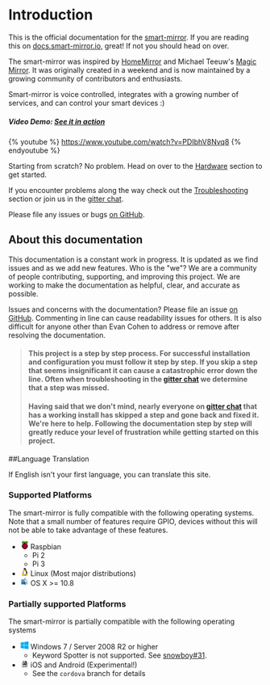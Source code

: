 # Introduction

This is the official documentation for the [smart-mirror](https://github.com/evancohen/smart-mirror). If you are reading this on [docs.smart-mirror.io](http://docs.smart-mirror.io), great! If not you should head on over.

The smart-mirror was inspired by [HomeMirror](https://github.com/HannahMitt/HomeMirror) and Michael Teeuw's [Magic Mirror](http://michaelteeuw.nl/tagged/magicmirror). It was originally created in a weekend and is now maintained by a growing community of contributors and enthusiasts. 

Smart-mirror is voice controlled, integrates with a growing number of services, and can control your smart devices :)

##### Video Demo: [See it in action](https://youtu.be/PDIbhV8Nvq8)
{% youtube %}
https://www.youtube.com/watch?v=PDIbhV8Nvq8
{% endyoutube %}

Starting from scratch? No problem. Head on over to the [Hardware](docs/hardware.md) section to get started.

If you encounter problems along the way check out the [Troubleshooting](docs/troubleshooting.md) section or join us in the [gitter chat](https://gitter.im/evancohen/smart-mirror).

Please file any issues or bugs [on GitHub](https://github.com/evancohen/smart-mirror/issues/new).


## About this documentation

This documentation is a constant work in progress. It is updated as we find issues and as we add new features. Who is the "we"? We are a community of people contributing, supporting, and improving this project. We are working to make the documentation as helpful, clear, and accurate as possible. 

Issues and concerns with the documentation?
Please file an issue [on GitHub](https://github.com/evancohen/smart-mirror/issues/new). Commenting in line can cause readability issues for others. It is also difficult for anyone other than Evan Cohen to address or remove after resolving the documentation.

> #### This project is a step by step process. For successful installation and configuration you must follow it step by step. If you skip a step that seems insignificant it can cause a catastrophic error down the line. Often when troubleshooting in the [gitter chat](https://gitter.im/evancohen/smart-mirror) we determine that a step was missed. 
> #### Having said that we don't mind, nearly everyone on [gitter chat](https://gitter.im/evancohen/smart-mirror) that has a working install has skipped a step and gone back and fixed it. We're here to help. Following the documentation step by step will greatly reduce your level of frustration while getting started on this project.

##Language Translation

If English isn't your first language, you can translate this site.
<div id="google_translate_element"></div><script type="text/javascript">
function googleTranslateElementInit() {
new google.translate.TranslateElement({pageLanguage: 'en', layout: google.translate.TranslateElement.InlineLayout.SIMPLE}, 'google_translate_element');
}
</script><script type="text/javascript" src="//translate.google.com/translate_a/element.js?cb=googleTranslateElementInit"></script>


### Supported Platforms
The smart-mirror is fully compatible with the following operating systems. Note that a small number of features require GPIO, devices without this will not be able to take advantage of these features.

- ![](docs/raspbian.png) Raspbian
  - Pi 2
  - Pi 3
- ![](docs/linux.png) Linux (Most major distributions)
- ![](docs/mac.png) OS X >= 10.8

### Partially supported Platforms
The smart-mirror is partially compatible with the following operating systems
- ![](docs/windows.png) Windows 7 / Server 2008 R2 or higher
  - Keyword Spotter is not supported. See [snowboy#31](https://github.com/Kitt-AI/snowboy/issues/31).
- ![](docs/cordova.png) iOS and Android (Experimental!)
  - See the `cordova` branch for details